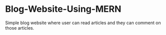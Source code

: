 # Blog-Website-Using-MERN
Simple blog website where user can read articles and they can comment on those articles.
